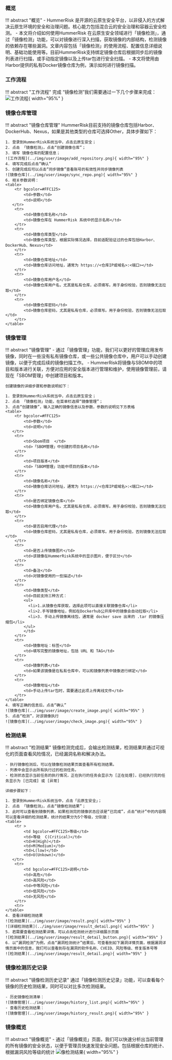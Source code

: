### 概览
!!! abstract "概览"
    - HummerRisk 是开源的云原生安全平台，以非侵入的方式解决云原生环境的安全和治理问题。核心能力包括混合云的安全治理和容器云安全检测。
    - 本文将介绍如何使用HummerRisk 在云原生安全领域进行「镜像检测」，通过「镜像检测」功能，可以对镜像进行深入扫描，获取镜像的内部结构，检测镜像的依赖存在哪些漏洞。文章内容包括「镜像检测」的使用流程、配置信息详细说明、基础功能使用等。目前HummerRisk支持绑定镜像仓库后根据同步后的镜像列表进行扫描，或手动指定镜像以及上传tar包进行安全扫描。
    - 本文将使用由Harbor提供的私有Docker镜像仓库为例，演示如何进行镜像扫描。

### 工作流程
!!! abstract "工作流程"
    完成 “镜像检测”我们需要通过一下几个步骤来完成：
    ![工作流程](../img/user/image/workflow.png){ width="95%" }


### 镜像仓库管理
!!! abstract "镜像仓库管理"
    HummerRisk目前支持的镜像仓库包括Harbor、DockerHub、Nexus，如果是其他类型的仓库可选择Other，具体步骤如下：

    1. 登录到HummerRisk系统当中，点击云原生安全；
    2. 点击 「镜像检测」，点击“创建镜像仓库”；
    3. 填写 镜像仓库的配置信息；
    ![工作流程](../img/user/image/add_repository.png){ width="95%" }
    4. 填写完成后点击“确认”
    5. 创建完成后可以点击“同步镜像”查看账号的有效性并同步镜像列表
    ![镜像仓库](../img/user/image/sync_repo.png){ width="95%" }
    6. 相关参数说明：
    <table>
        <tr bgcolor=#FFC125>
            <td>参数</td> 
            <td>说明</td>
       </tr>
        <tr>
            <td>镜像仓库名称</td>
            <td>镜像仓库在 HummerRisk 系统中的显示名称</td>
        </tr>
        <tr>
            <td>镜像仓库类型</td>
            <td>镜像仓库类型，根据实际情况选择，目前适配验证过的仓库包括Harbor、DockerHub、Nexus</td>
        </tr>
        <tr>
            <td>镜像仓库地址</td>
            <td>镜像仓库访问地址，通常为 https://<仓库IP或域名>:<端口></td>
        </tr>
        <tr>
            <td>镜像仓库用户名</td>
            <td>镜像仓库用户名，尤其是私有仓库，必须填写。用于身份校验，否则镜像无法拉取</td>
        </tr>
        <tr>
            <td>镜像仓库密码</td>
            <td>镜像仓库密码，尤其是私有仓库，必须填写。用于身份校验，否则镜像无法拉取</td>
        </tr>
    </table>

### 镜像管理
!!! abstract "镜像管理"
    - 通过「镜像管理」功能，我们可以更好的管理应用发布镜像，同时在一些没有私有镜像仓库，或一些公共镜像仓库中，用户可以手动创建镜像，以便于完成后续的镜像扫描工作。
    - HummerRisk将镜像与SBOM中的项目和版本进行关联，方便对应用的安全版本进行管理和维护，使用镜像管理前，请现在「SBOM管理」中创建项目和版本。

    创建镜像的详细步骤和参数说明如下：

    1. 登录到HummerRisk系统当中，点击云原生安全；
    2. 点击 「镜像检测」功能，在菜单栏选择“镜像管理”；
    3. 点击“创建镜像”，输入正确的镜像信息以及参数，参数的说明见下方表格 
    <table>
        <tr bgcolor=#FFC125>
            <td>参数</td> 
            <td>说明</td>
       </tr>
        <tr>
            <td>Sbom项目	</td>
            <td>「SBOM管理」中创建的项目名称</td>
        </tr>
        <tr>
            <td>项目版本</td>
            <td>「SBOM管理」功能中项目的版本</td>
        </tr>
        <tr>
            <td>镜像名称</td>
            <td>镜像仓库访问地址，通常为 https://<仓库IP或域名>:<端口></td>
        </tr>
        <tr>
            <td>是否绑定镜像仓库</td>
            <td>镜像仓库用户名，尤其是私有仓库，必须填写。用于身份校验，否则镜像无法拉取</td>
        </tr>
        <tr>
            <td>是否启用代理</td>
            <td>镜像仓库密码，尤其是私有仓库，必须填写。用于身份校验，否则镜像无法拉取</td>
        </tr>
        <tr>
            <td>是否上传镜像图片</td>
            <td>该镜像在HummerRisk系统中的显示图片，便于区分</td>
        </tr>
        <tr>
            <td>备注</td>
            <td>对镜像使用的一些描述</td>
        </tr>
        <tr>
            <td>镜像类型</td>
            <td>目前支持三种方式：  
            <ul>
              <li>1.从镜像仓库获取，选择此项可以直接关联镜像仓库</li>
              <li>2.手写镜像地址，例如在Dockerhub公开库中的镜像会自动拉取</li>
              <li>3. 手动上传镜像离线包，通常是 docker save 出来的 .tar 的镜像压缩包</li>
            </ul>
            </td>
        </tr>
        <tr>
            <td>镜像地址：标签</td>
            <td>填写完整的镜像地址，包括 URL 和 TAG</td>
        </tr>
        <tr>
            <td>镜像列表</td>
            <td>如果该镜像是在私有仓库中，可以和镜像列表中镜像进行绑定</td>
        </tr>
        <tr>
            <td>镜像地址</td>
            <td>手动上传tar包时，需要通过此项上传离线文件</td>
        </tr>
    </table>
    4. 填写正确的信息后，点击“确认”
    ![镜像仓库](../img/user/image/create_image.png){ width="95%" }
    5. 点击“检测”，对该镜像执行
    ![镜像仓库](../img/user/image/check_image.png){ width="95%" }


### 检测结果

!!! abstract "检测结果"
    镜像检测完成后，会输出检测结果，检测结果并通过可视化的页面查看风险情况，已经漏洞名称和解决办法。

    - 执行镜像检测后，可以在镜像检测结果页面查看所有检测结果。
    - 列表中会显示出所有执行过的检测任务。
    - 检测状态显示当前任务的执行情况，正在执行的任务会显示为 [正在处理]，已经执行完的任务显示为 [已完成] 或 [异常]

    详细步骤如下：

    1. 登录到HummerRisk系统当中，点击「云原生安全」；
    2. 点击 「镜像检测」，点击“镜像检测结果”；
    3. 此时可以查看到镜像列表，如果检测完的镜像状态应该是“已完成”，点击“统计”中的内容既可以查看详细的检测结果，统计的结果分为5个等级，分别是：
    <table>
        <tr >
            <td bgcolor=#FFC125>等级</td> 
            <td>等级	C(Critical)</td>
            <td>H(High)</td> 
            <td>M(Medium)</td> 
            <td>L(low)</td> 
            <td>U(Unkown)</td>
       </tr>
        <tr>
            <td bgcolor=#FFC125>说明</td> 
            <td>高危</td>
            <td>高风险</td> 
            <td>中等风险</td> 
            <td>低风险</td> 
            <td>无风险</td>
        </tr>
        <tr>
    </table>
    4. 查看详细检测结果
    ![检测结果](../img/user/image/result.png){ width="95%" }
    ![详细检测结果](../img/user/image/result_detail.png){ width="95%" }
    5. 若需要查看检测结果详情，可以点击检测统计进行详细展示页面
    ![检测结果](../img/user/image/result_detail_button.png){ width="95%" }
    6. 以“漏洞检测”为例，点击“漏洞检测统计”结果后，可查看到如下漏洞详情页面，根据漏洞详情页面中的信息，我们可以查看到存在漏洞的软件名称、CVEID、风险等级、修复版本号等
    ![检测结果](../img/user/image/result_detail.png){ width="95%" }

### 镜像检测历史记录
!!! abstract "镜像检测历史记录"
    通过「镜像检测历史记录」功能，可以查看每个镜像的历史检测结果，同时可以对比多次检测结果。

    - 历史镜像检测清单：
    ![镜像管理](../img/user/image/history_list.png){ width="95%" }
    - 查看历史检测结果：
    ![镜像管理](../img/user/image/history_result.png){ width="95%" }

### 镜像概览

!!! abstract "镜像概览"
    - 通过「镜像概览」页面，我们可以快速分析出当前管理的所有镜像的安全状态，以便于管理员快速发现安全问题。包括根据仓库的统计、根据漏洞风险等级的统计
    ![像检测结果](../img/user/image/overview.png){ width="95%" }
